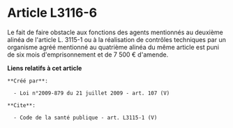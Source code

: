 # Article L3116-6

Le fait de faire obstacle aux fonctions des agents mentionnés au deuxième alinéa de l'article L. 3115-1 ou à la réalisation
de contrôles techniques par un organisme agréé mentionné au quatrième alinéa du même article est puni de six mois
d'emprisonnement et de 7 500 € d'amende.

**Liens relatifs à cet article**

	**Créé par**:

	  - Loi n°2009-879 du 21 juillet 2009 - art. 107 (V)

	**Cite**:

	  - Code de la santé publique - art. L3115-1 (V)
